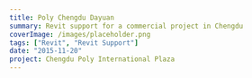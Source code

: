 ```yaml
---
title: Poly Chengdu Dayuan
summary: Revit support for a commercial project in Chengdu
coverImage: /images/placeholder.png
tags: ["Revit", "Revit Support"]
date: "2015-11-20"
project: Chengdu Poly International Plaza
---
```

